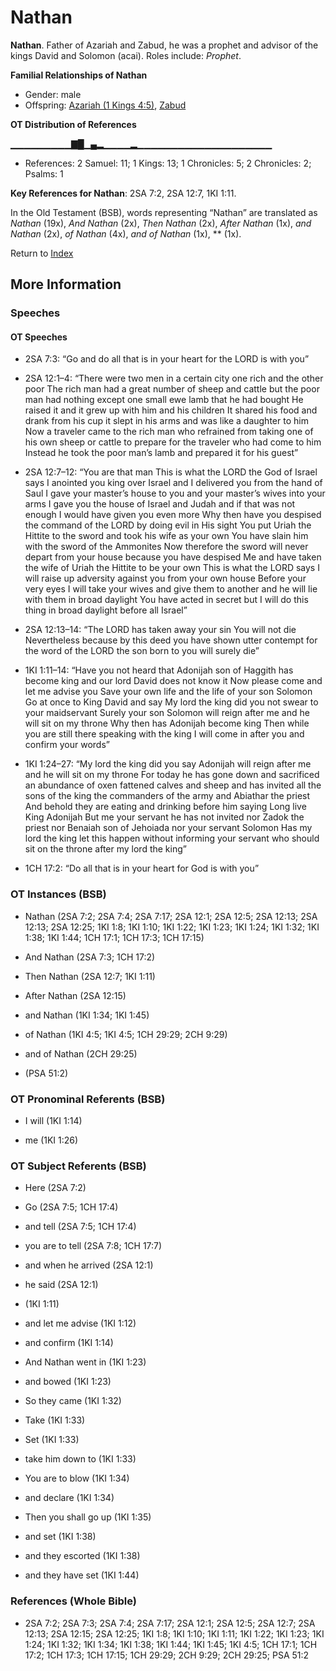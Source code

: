 # Nathan
**Nathan**. 
Father of Azariah and Zabud, he was a prophet and advisor of the kings David and Solomon  (acai). 
Roles include: 
_Prophet_. 




**Familial Relationships of Nathan**


* Gender: male
* Offspring: [Azariah (1 Kings 4:5)](Azariah.3.md), [Zabud](Zabud.md)


**OT Distribution of References**

▁▁▁▁▁▁▁▁▁▇█▁▄▂▁▁▁▁▂▁▁▁▁▁▁▁▁▁▁▁▁▁▁▁▁▁▁▁▁
* References: 2 Samuel: 11; 1 Kings: 13; 1 Chronicles: 5; 2 Chronicles: 2; Psalms: 1



**Key References for Nathan**: 
2SA 7:2, 2SA 12:7, 1KI 1:11. 


In the Old Testament (BSB), words representing “Nathan” are translated as 
*Nathan* (19x), *And Nathan* (2x), *Then Nathan* (2x), *After Nathan* (1x), *and Nathan* (2x), *of Nathan* (4x), *and of Nathan* (1x), ** (1x). 




Return to [Index](00-Index.md)

## More Information

### Speeches

#### OT Speeches

* 2SA 7:3: “Go and do all that is in your heart for the LORD is with you”

* 2SA 12:1–4: “There were two men in a certain city one rich and the other poor The rich man had a great number of sheep and cattle but the poor man had nothing except one small ewe lamb that he had bought He raised it and it grew up with him and his children It shared his food and drank from his cup it slept in his arms and was like a daughter to him Now a traveler came to the rich man who refrained from taking one of his own sheep or cattle to prepare for the traveler who had come to him Instead he took the poor man’s lamb and prepared it for his guest”

* 2SA 12:7–12: “You are that man This is what the LORD the God of Israel says I anointed you king over Israel and I delivered you from the hand of Saul I gave your master’s house to you and your master’s wives into your arms I gave you the house of Israel and Judah and if that was not enough I would have given you even more Why then have you despised the command of the LORD by doing evil in His sight You put Uriah the Hittite to the sword and took his wife as your own You have slain him with the sword of the Ammonites Now therefore the sword will never depart from your house because you have despised Me and have taken the wife of Uriah the Hittite to be your own This is what the LORD says I will raise up adversity against you from your own house Before your very eyes I will take your wives and give them to another and he will lie with them in broad daylight You have acted in secret but I will do this thing in broad daylight before all Israel”

* 2SA 12:13–14: “The LORD has taken away your sin You will not die Nevertheless because by this deed you have shown utter contempt for the word of the LORD the son born to you will surely die”

* 1KI 1:11–14: “Have you not heard that Adonijah son of Haggith has become king and our lord David does not know it Now please come and let me advise you Save your own life and the life of your son Solomon Go at once to King David and say My lord the king did you not swear to your maidservant Surely your son Solomon will reign after me and he will sit on my throne Why then has Adonijah become king Then while you are still there speaking with the king I will come in after you and confirm your words”

* 1KI 1:24–27: “My lord the king did you say Adonijah will reign after me and he will sit on my throne For today he has gone down and sacrificed an abundance of oxen fattened calves and sheep and has invited all the sons of the king the commanders of the army and Abiathar the priest And behold they are eating and drinking before him saying Long live King Adonijah But me your servant he has not invited nor Zadok the priest nor Benaiah son of Jehoiada nor your servant Solomon Has my lord the king let this happen without informing your servant who should sit on the throne after my lord the king”

* 1CH 17:2: “Do all that is in your heart for God is with you”

### OT Instances (BSB)

* Nathan (2SA 7:2; 2SA 7:4; 2SA 7:17; 2SA 12:1; 2SA 12:5; 2SA 12:13; 2SA 12:13; 2SA 12:25; 1KI 1:8; 1KI 1:10; 1KI 1:22; 1KI 1:23; 1KI 1:24; 1KI 1:32; 1KI 1:38; 1KI 1:44; 1CH 17:1; 1CH 17:3; 1CH 17:15)

* And Nathan (2SA 7:3; 1CH 17:2)

* Then Nathan (2SA 12:7; 1KI 1:11)

* After Nathan (2SA 12:15)

* and Nathan (1KI 1:34; 1KI 1:45)

* of Nathan (1KI 4:5; 1KI 4:5; 1CH 29:29; 2CH 9:29)

* and of Nathan (2CH 29:25)

*  (PSA 51:2)



### OT Pronominal Referents (BSB)

* I will (1KI 1:14)

* me (1KI 1:26)



### OT Subject Referents (BSB)

* Here (2SA 7:2)

* Go (2SA 7:5; 1CH 17:4)

* and tell (2SA 7:5; 1CH 17:4)

* you are to tell (2SA 7:8; 1CH 17:7)

* and when he arrived (2SA 12:1)

* he said (2SA 12:1)

*  (1KI 1:11)

* and let me advise (1KI 1:12)

* and confirm (1KI 1:14)

* And Nathan went in (1KI 1:23)

* and bowed (1KI 1:23)

* So they came (1KI 1:32)

* Take (1KI 1:33)

* Set (1KI 1:33)

* take him down to (1KI 1:33)

* You are to blow (1KI 1:34)

* and declare (1KI 1:34)

* Then you shall go up (1KI 1:35)

* and set (1KI 1:38)

* and they escorted (1KI 1:38)

* and they have set (1KI 1:44)



### References (Whole Bible)

* 2SA 7:2; 2SA 7:3; 2SA 7:4; 2SA 7:17; 2SA 12:1; 2SA 12:5; 2SA 12:7; 2SA 12:13; 2SA 12:15; 2SA 12:25; 1KI 1:8; 1KI 1:10; 1KI 1:11; 1KI 1:22; 1KI 1:23; 1KI 1:24; 1KI 1:32; 1KI 1:34; 1KI 1:38; 1KI 1:44; 1KI 1:45; 1KI 4:5; 1CH 17:1; 1CH 17:2; 1CH 17:3; 1CH 17:15; 1CH 29:29; 2CH 9:29; 2CH 29:25; PSA 51:2



